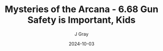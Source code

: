 ---
title: 'Mysteries of the Arcana - 6.68 Gun Safety is Important, Kids'
alt: 'Mysteries of the Arcana'
date: '2024-10-03'
author: 'J Gray'
artist: 'Keira'
---